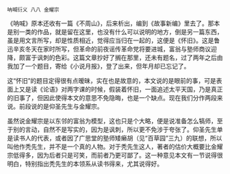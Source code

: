     呐喊衍义 八八 金耀宗 

   《呐喊》原本还收有一篇《不周山》，后来析出，编到《故事新编》里去了。那本是别一类的作品，就是留在这里，也没有什么可以说明的地方，倒是另一篇东西，虽是用文言所写，却是性质相近，觉得应当归在一起的，这便是《怀旧》。这是鲁迅辛亥冬天在家时所写，但革命的前夜谣传革命党将要进城，富翁与塾师商议迎降，颇富于讽刺的色彩。这篇文章抄好了搁在那里，还未有题名，过了两年之后由我加了一个题目，寄给《小说月报》，登了出来，但年月却已忘记了。

   这“怀旧”的题目定得很有点暧昧，实在也是故意的，本文说的是眼前的事，可是表面上又是读《论语》对两字课的时候，假装着怀旧，一面追述太平天国，乃是真正的旧事了，但因此使得本文的意思不免隐晦，也是一个缺点。现在我们分作两段来说。前段说的是仰圣先生与金耀宗。

   虽然说金耀宗是以东邻的富翁为模型，这也只是个大略，便是说准备怎么犒师，至于别的言动，自然不是写实的，因为是讽刺，所以更不免涉于夸张了。仰圣先生单是读书人的代表，或者因了广思堂的塾师矮癞胡（见“百草园”三九）的联想，所以叫他作秃先生，并不是一个真的人物。对于秃先生这人，著者的估价大概要比金耀宗低得多，因为后者只是可笑，而前者乃更可鄙了。这一种意见本文有一节说得很明白，特别指出秃先生的本领系从读书得来，尤其说得好。

